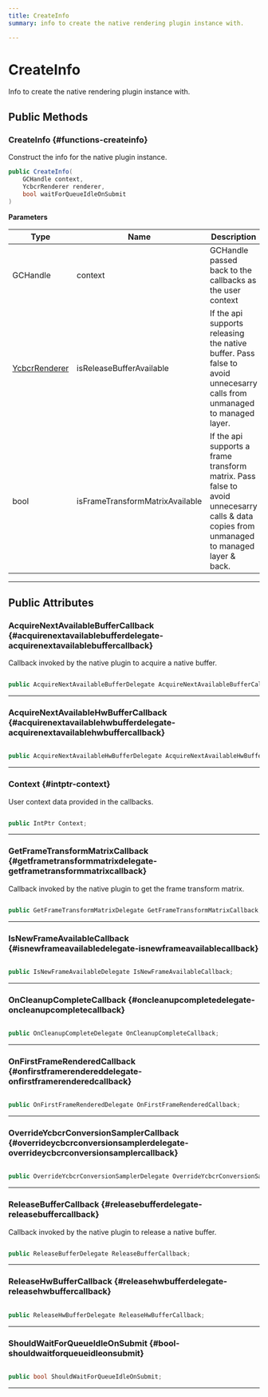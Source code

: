 ```yaml
---
title: CreateInfo
summary: info to create the native rendering plugin instance with. 

---
```


# CreateInfo




Info to create the native rendering plugin instance with.   





## Public Methods

###  CreateInfo {#functions-createinfo}

Construct the info for the native plugin instance. 

```csharp
public CreateInfo(
    GCHandle context,
    YcbcrRenderer renderer,
    bool waitForQueueIdleOnSubmit
)
```


**Parameters**

| Type | Name  | Description  | 
|--|--|--|
| GCHandle |context|GCHandle passed back to the callbacks as the user context|
| [YcbcrRenderer](/unity-api/api/UnityEngine.XR.MagicLeap/YcbcrRenderer/UnityEngine.XR.MagicLeap.YcbcrRenderer.md) |isReleaseBufferAvailable|If the api supports releasing the native buffer. Pass false to avoid unnecesarry calls from unmanaged to managed layer.|
| bool |isFrameTransformMatrixAvailable|If the api supports a frame transform matrix. Pass false to avoid unnecesarry calls & data copies from unmanaged to managed layer & back.|






-----------

## Public Attributes

### AcquireNextAvailableBufferCallback {#acquirenextavailablebufferdelegate-acquirenextavailablebuffercallback}

Callback invoked by the native plugin to acquire a native buffer. 

```csharp

public AcquireNextAvailableBufferDelegate AcquireNextAvailableBufferCallback;

```






-----------

### AcquireNextAvailableHwBufferCallback {#acquirenextavailablehwbufferdelegate-acquirenextavailablehwbuffercallback}

```csharp

public AcquireNextAvailableHwBufferDelegate AcquireNextAvailableHwBufferCallback;

```






-----------

### Context {#intptr-context}

User context data provided in the callbacks. 

```csharp

public IntPtr Context;

```






-----------

### GetFrameTransformMatrixCallback {#getframetransformmatrixdelegate-getframetransformmatrixcallback}

Callback invoked by the native plugin to get the frame transform matrix. 

```csharp

public GetFrameTransformMatrixDelegate GetFrameTransformMatrixCallback;

```






-----------

### IsNewFrameAvailableCallback {#isnewframeavailabledelegate-isnewframeavailablecallback}

```csharp

public IsNewFrameAvailableDelegate IsNewFrameAvailableCallback;

```






-----------

### OnCleanupCompleteCallback {#oncleanupcompletedelegate-oncleanupcompletecallback}

```csharp

public OnCleanupCompleteDelegate OnCleanupCompleteCallback;

```






-----------

### OnFirstFrameRenderedCallback {#onfirstframerendereddelegate-onfirstframerenderedcallback}

```csharp

public OnFirstFrameRenderedDelegate OnFirstFrameRenderedCallback;

```






-----------

### OverrideYcbcrConversionSamplerCallback {#overrideycbcrconversionsamplerdelegate-overrideycbcrconversionsamplercallback}

```csharp

public OverrideYcbcrConversionSamplerDelegate OverrideYcbcrConversionSamplerCallback;

```






-----------

### ReleaseBufferCallback {#releasebufferdelegate-releasebuffercallback}

Callback invoked by the native plugin to release a native buffer. 

```csharp

public ReleaseBufferDelegate ReleaseBufferCallback;

```






-----------

### ReleaseHwBufferCallback {#releasehwbufferdelegate-releasehwbuffercallback}

```csharp

public ReleaseHwBufferDelegate ReleaseHwBufferCallback;

```






-----------

### ShouldWaitForQueueIdleOnSubmit {#bool-shouldwaitforqueueidleonsubmit}

```csharp

public bool ShouldWaitForQueueIdleOnSubmit;

```






-----------


